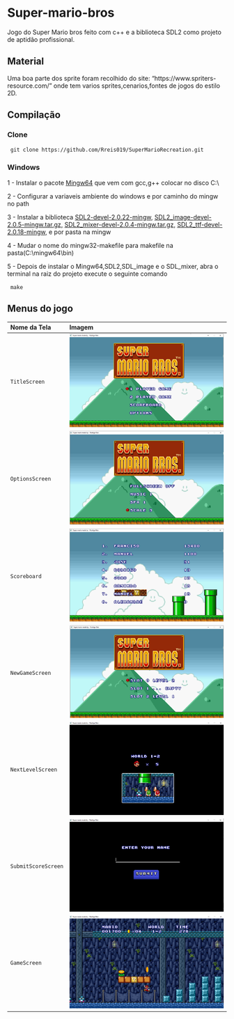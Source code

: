 <h1>Super-mario-bros</h1>
<p>
    Jogo do Super Mario bros feito com c++ e a biblioteca SDL2 como projeto de aptidão profissional.
</p>

<h2>Material</h2>
<p>
    Uma boa parte dos sprite foram recolhido do site: “https://www.spriters-resource.com/” onde tem varios sprites,cenarios,fontes de jogos  do estilo 2D.
</p>

<h2>Compilação</h2>
<h3>Clone</h3>

```
 git clone https://github.com/Rreis019/SuperMarioRecreation.git
```

<h3>Windows</h3>
<p>1 - Instalar o pacote <a href="https://sourceforge.net/projects/mingw-w64/files/Toolchains%20targetting%20Win64/Personal%20Builds/mingw-builds/8.1.0/threads-win32/seh/x86_64-8.1.0-release-win32-seh-rt_v6-rev0.7z/download">Mingw64</a> que vem com gcc,g++ colocar no disco C:\
</p>

<p>2 - Configurar a variaveis ambiente do windows e por caminho do mingw no path</p>
<p>
    3 - Instalar a biblioteca
    <a href="https://www.libsdl.org/download-2.0.php">SDL2-devel-2.0.22-mingw,</a>
    <a href="https://www.libsdl.org/projects/SDL_image/">SDL2_image-devel-2.0.5-mingw.tar.gz,</a>
    <a href="https://www.libsdl.org/projects/SDL_mixer/"> SDL2_mixer-devel-2.0.4-mingw.tar.gz,</a>
    <a href="https://www.libsdl.org/projects/SDL_mixer/">SDL2_ttf-devel-2.0.18-mingw,</a>
    e por pasta na mingw
</p>
<p>4 - Mudar o nome do mingw32-makefile para makefile na pasta(C:\mingw64\bin)</p>
<p>
   5 - Depois de instalar o Mingw64,SDL2,SDL_image e o SDL_mixer, abra o terminal na raiz do projeto execute o seguinte comando
</p>

```
 make
```

<h2>Menus do jogo</h2>

| Nome da Tela        | Imagem                                         |
|:--------------------|:-----------------------------------------------|
| `TitleScreen`       | <img width="400" src="TitleScreen.png">        | 
| `OptionsScreen`     | <img width="400" src="OptionsScreen.png">      | 
| `Scoreboard`        | <img width="400" src="ScoreBoard.png">         | 
| `NewGameScreen`     | <img width="400" src="NewGameScreen.png">      | 
| `NextLevelScreen`   | <img width="400" src="NextLevel.png">          |
| `SubmitScoreScreen` | <img width="400" src="SubmitScoreScreen.png">  |
| `GameScreen`        | <img width="400" src="GameScreen.png">         |
